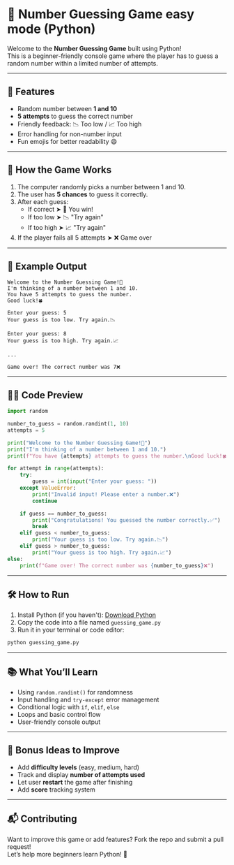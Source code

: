 
# 🎯 Number Guessing Game easy mode (Python)

Welcome to the **Number Guessing Game** built using Python!  
This is a beginner-friendly console game where the player has to guess a random number within a limited number of attempts.

---

## 📌 Features

- Random number between **1 and 10**
- **5 attempts** to guess the correct number
- Friendly feedback: 📉 Too low / 📈 Too high
- Error handling for non-number input
- Fun emojis for better readability 😄

---

## 🧠 How the Game Works

1. The computer randomly picks a number between 1 and 10.
2. The user has **5 chances** to guess it correctly.
3. After each guess:
   - If correct ➤ 🎉 You win!
   - If too low ➤ 📉 "Try again"
   - If too high ➤ 📈 "Try again"
4. If the player fails all 5 attempts ➤ ❌ Game over

---

## 🧾 Example Output

```
Welcome to the Number Guessing Game!🎯
I'm thinking of a number between 1 and 10.
You have 5 attempts to guess the number.
Good luck!🍀

Enter your guess: 5
Your guess is too low. Try again.📉

Enter your guess: 8
Your guess is too high. Try again.📈

...

Game over! The correct number was 7❌
```

---

## 🧑‍💻 Code Preview

```python
import random

number_to_guess = random.randint(1, 10)
attempts = 5

print("Welcome to the Number Guessing Game!🎯")
print("I'm thinking of a number between 1 and 10.")
print(f"You have {attempts} attempts to guess the number.\nGood luck!🍀")

for attempt in range(attempts):
    try:
        guess = int(input("Enter your guess: "))
    except ValueError:
        print("Invalid input! Please enter a number.❌")
        continue

    if guess == number_to_guess:
        print("Congratulations! You guessed the number correctly.✅")
        break
    elif guess < number_to_guess:
        print("Your guess is too low. Try again.📉")
    elif guess > number_to_guess:
        print("Your guess is too high. Try again.📈")
else:
    print(f"Game over! The correct number was {number_to_guess}❌")
```

---

## 🛠️ How to Run

1. Install Python (if you haven't): [Download Python](https://www.python.org/downloads/)
2. Copy the code into a file named `guessing_game.py`
3. Run it in your terminal or code editor:

```bash
python guessing_game.py
```

---

## 📚 What You’ll Learn

- Using `random.randint()` for randomness
- Input handling and `try-except` error management
- Conditional logic with `if`, `elif`, `else`
- Loops and basic control flow
- User-friendly console output

---

## 🌟 Bonus Ideas to Improve

- Add **difficulty levels** (easy, medium, hard)
- Track and display **number of attempts used**
- Let user **restart** the game after finishing
- Add **score** tracking system

---

## 📬 Contributing

Want to improve this game or add features? Fork the repo and submit a pull request!  
Let’s help more beginners learn Python! 🐍
